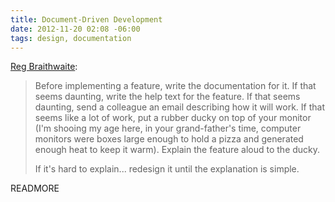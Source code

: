 ```yaml
---
title: Document-Driven Development
date: 2012-11-20 02:08 -06:00
tags: design, documentation
---
```


[Reg Braithwaite](http://raganwald.posterous.com/dee-cubed):

> Before implementing a feature, write the documentation for it. If that seems daunting, write the help text for the feature. If that seems daunting, send a colleague an email describing how it will work. If that seems like a lot of work, put a rubber ducky on top of your monitor (I'm shooing my age here, in your grand-father's time, computer monitors were boxes large enough to hold a pizza and generated enough heat to keep it warm). Explain the feature aloud to the ducky.
> 
> If it's hard to explain... redesign it until the explanation is simple. 

READMORE

